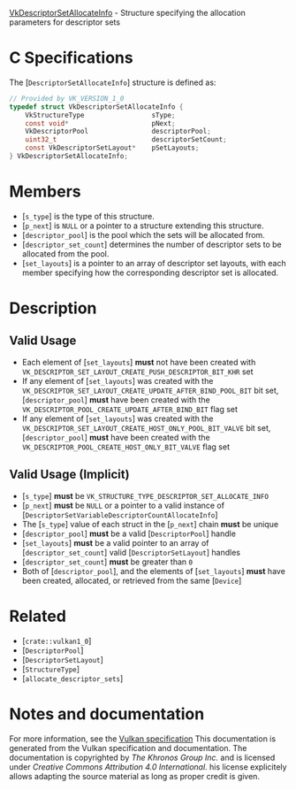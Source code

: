 [VkDescriptorSetAllocateInfo](https://www.khronos.org/registry/vulkan/specs/1.3-extensions/man/html/VkDescriptorSetAllocateInfo.html) - Structure specifying the allocation parameters for descriptor sets

# C Specifications
The [`DescriptorSetAllocateInfo`] structure is defined as:
```c
// Provided by VK_VERSION_1_0
typedef struct VkDescriptorSetAllocateInfo {
    VkStructureType                 sType;
    const void*                     pNext;
    VkDescriptorPool                descriptorPool;
    uint32_t                        descriptorSetCount;
    const VkDescriptorSetLayout*    pSetLayouts;
} VkDescriptorSetAllocateInfo;
```

# Members
- [`s_type`] is the type of this structure.
- [`p_next`] is `NULL` or a pointer to a structure extending this structure.
- [`descriptor_pool`] is the pool which the sets will be allocated from.
- [`descriptor_set_count`] determines the number of descriptor sets to be allocated from the pool.
- [`set_layouts`] is a pointer to an array of descriptor set layouts, with each member specifying how the corresponding descriptor set is allocated.

# Description
## Valid Usage
-    Each element of [`set_layouts`] **must**  not have been created with `VK_DESCRIPTOR_SET_LAYOUT_CREATE_PUSH_DESCRIPTOR_BIT_KHR` set
-    If any element of [`set_layouts`] was created with the `VK_DESCRIPTOR_SET_LAYOUT_CREATE_UPDATE_AFTER_BIND_POOL_BIT` bit set, [`descriptor_pool`] **must**  have been created with the `VK_DESCRIPTOR_POOL_CREATE_UPDATE_AFTER_BIND_BIT` flag set
-    If any element of [`set_layouts`] was created with the `VK_DESCRIPTOR_SET_LAYOUT_CREATE_HOST_ONLY_POOL_BIT_VALVE` bit set, [`descriptor_pool`] **must**  have been created with the `VK_DESCRIPTOR_POOL_CREATE_HOST_ONLY_BIT_VALVE` flag set

## Valid Usage (Implicit)
-  [`s_type`] **must**  be `VK_STRUCTURE_TYPE_DESCRIPTOR_SET_ALLOCATE_INFO`
-  [`p_next`] **must**  be `NULL` or a pointer to a valid instance of [`DescriptorSetVariableDescriptorCountAllocateInfo`]
-    The [`s_type`] value of each struct in the [`p_next`] chain  **must**  be unique
-  [`descriptor_pool`] **must**  be a valid [`DescriptorPool`] handle
-  [`set_layouts`] **must**  be a valid pointer to an array of [`descriptor_set_count`] valid [`DescriptorSetLayout`] handles
-  [`descriptor_set_count`] **must**  be greater than `0`
-    Both of [`descriptor_pool`], and the elements of [`set_layouts`] **must**  have been created, allocated, or retrieved from the same [`Device`]

# Related
- [`crate::vulkan1_0`]
- [`DescriptorPool`]
- [`DescriptorSetLayout`]
- [`StructureType`]
- [`allocate_descriptor_sets`]

# Notes and documentation
For more information, see the [Vulkan specification](https://www.khronos.org/registry/vulkan/specs/1.3-extensions/html/vkspec.html)
This documentation is generated from the Vulkan specification and documentation.
The documentation is copyrighted by *The Khronos Group Inc.* and is licensed under *Creative Commons Attribution 4.0 International*.
his license explicitely allows adapting the source material as long as proper credit is given.
        
